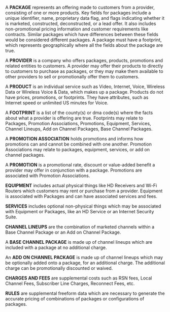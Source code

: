 A **PACKAGE** represents an offering made to customers from a provider, consisting of one or more products. Key fields for packages include a unique identifier, name, proprietary data flag, and flags indicating whether it is marketed, constructed, deconstructed, or a lead offer. It also includes non-promotional pricing information and customer requirements like contracts. Similar packages which have differences between these fields would be considered different packages. A package must have a footprint, which represents geographically where all the fields about the package are true. 

A **PROVIDER** is a company who offers packages, products, promotions and related entities to customers. A provider may offer their products to directly to customers to purchase as packages, or they may make them available to other providers to sell or promotionally offer them to customers. 

A **PRODUCT** is an individual service such as Video, Internet, Voice, Wireless Data or Wireless Voice & Data, which makes up a package. Products do not have prices, promotions, or footprints. They have attributes, such as Internet speed or unlimited US minutes for Voice. 

A **FOOTPRINT** is a list of the county(s) or dma code(s) where the facts about what a provider is offering are true. Footprints may relate to Packages, Promotion Associations, Promotions, Equipment, Services, Channel Lineups, Add on Channel Packages, Base Channel Packages. 

A **PROMOTION ASSOCIATION** holds promotions and informs how promotions can and cannot be combined with one another. Promotion Associations may relate to packages, equipment, services, or add on channel packages. 

A **PROMOTION** is a promotional rate, discount or value-added benefit a provider may offer in conjunction with a package. Promotions are associated with Promotion Associations. 

**EQUIPMENT** includes actual physical things like HD Receivers and Wi-Fi Routers which customers may rent or purchase from a provider. Equipment is associated with Packages and can have associated services and fees. 

**SERVICES** includes optional non-physical things which may be associated with Equipment or Packages, like an HD Service or an Internet Security Suite. 

**CHANNEL LINEUPS** are the combination of marketed channels within a Base Channel Package or an Add on Channel Package. 

A **BASE CHANNEL PACKAGE** is made up of channel lineups which are included with a package at no additional charge. 

An **ADD ON CHANNEL PACKAGE** is made up of channel lineups which may be optionally added onto a package, for an additional charge. The additional charge can be promotionally discounted or waived. 

**CHARGES AND FEES** are supplemental costs such as RSN fees, Local Channel Fees, Subscriber Line Charges, Reconnect Fees, etc. 

**RULES** are supplemental freeform data which are necessary to generate the accurate pricing of combinations of packages or configurations of packages. 